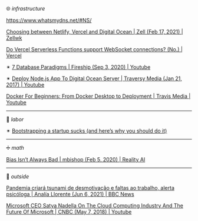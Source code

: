 🌐 _infrastructure_

https://www.whatsmydns.net/#NS/

[Choosing between Netlify, Vercel and Digital Ocean | Zell (Feb 17, 2021) | Zellwk](https://zellwk.com/blog/netlify-vercel-digital-ocean/)

[Do Vercel Serverless Functions support WebSocket connections? (No.) | Vercel](https://vercel.com/support/articles/do-vercel-serverless-functions-support-websocket-connections)

✴ [7 Database Paradigms | Fireship (Sep 3, 2020) | Youtube](https://www.youtube.com/watch?v=W2Z7fbCLSTw) 

✴ [Deploy Node.js App To Digital Ocean Server | Traversy Media (Jan 21, 2017) | Youtube](https://www.youtube.com/watch?v=RE2PLyFqCzE)

[Docker For Beginners: From Docker Desktop to Deployment | Travis Media | Youtube](https://www.youtube.com/watch?v=i7ABlHngi1Q)

---

🐜 _labor_ 

✴ [Bootstrapping a startup sucks (and here’s why you should do it)](https://medium.com/make-stuff-happen/bootstrapping-a-startup-sucks-and-heres-why-you-should-do-it-67031340b60e)

---

➗ _math_

[Bias Isn’t Always Bad | mbishop (Feb 5, 2020) | Reality AI](https://reality.ai/bias-isnt-always-bad/)

---

👥 _outside_ 

[Pandemia criará tsunami de desmotivação e faltas ao trabalho, alerta psicóloga | Analía Llorente (Jun 6, 2021) | BBC News](https://www.bbc.com/portuguese/geral-57194633)

[Microsoft CEO Satya Nadella On The Cloud Computing Industry And The Future Of Microsoft | CNBC (May 7, 2018) | Youtube](https://www.youtube.com/watch?v=mwDVayzR258)
